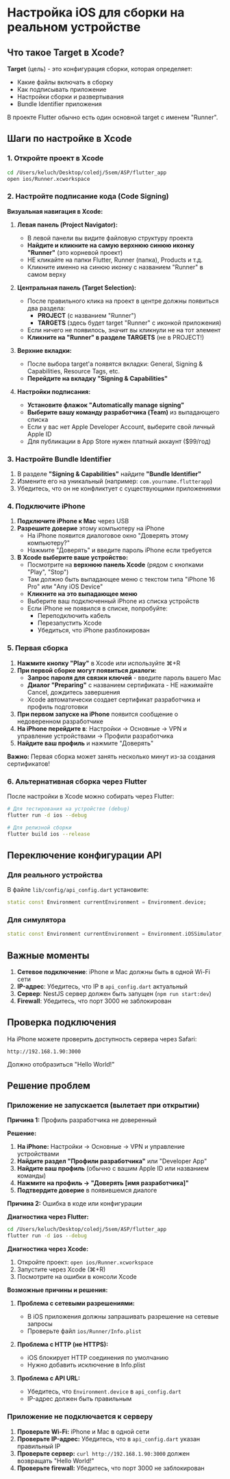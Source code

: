 # Настройка iOS для сборки на реальном устройстве

## Что такое Target в Xcode?

**Target** (цель) - это конфигурация сборки, которая определяет:
- Какие файлы включать в сборку
- Как подписывать приложение
- Настройки сборки и развертывания
- Bundle Identifier приложения

В проекте Flutter обычно есть один основной target с именем "Runner".

## Шаги по настройке в Xcode

### 1. Откройте проект в Xcode
```bash
cd /Users/keluch/Desktop/coledj/5sem/ASP/flutter_app
open ios/Runner.xcworkspace
```

### 2. Настройте подписание кода (Code Signing)

**Визуальная навигация в Xcode:**

1. **Левая панель (Project Navigator):**
   - В левой панели вы видите файловую структуру проекта
   - **Найдите и кликните на самую верхнюю синюю иконку "Runner"** (это корневой проект)
   - НЕ кликайте на папки Flutter, Runner (папка), Products и т.д.
   - Кликните именно на синюю иконку с названием "Runner" в самом верху

2. **Центральная панель (Target Selection):**
   - После правильного клика на проект в центре должны появиться два раздела:
     - **PROJECT** (с названием "Runner") 
     - **TARGETS** (здесь будет target "Runner" с иконкой приложения)
   - Если ничего не появилось, значит вы кликнули не на тот элемент
   - **Кликните на "Runner" в разделе TARGETS** (не в PROJECT!)

3. **Верхние вкладки:**
   - После выбора target'а появятся вкладки: General, Signing & Capabilities, Resource Tags, etc.
   - **Перейдите на вкладку "Signing & Capabilities"**

4. **Настройки подписания:**
   - **Установите флажок "Automatically manage signing"**
   - **Выберите вашу команду разработчика (Team)** из выпадающего списка
   - Если у вас нет Apple Developer Account, выберите свой личный Apple ID
   - Для публикации в App Store нужен платный аккаунт ($99/год)

### 3. Настройте Bundle Identifier

1. В разделе **"Signing & Capabilities"** найдите **"Bundle Identifier"**
2. Измените его на уникальный (например: `com.yourname.flutterapp`)
3. Убедитесь, что он не конфликтует с существующими приложениями

### 4. Подключите iPhone

1. **Подключите iPhone к Mac** через USB
2. **Разрешите доверие** этому компьютеру на iPhone
   - На iPhone появится диалоговое окно "Доверять этому компьютеру?"
   - Нажмите "Доверять" и введите пароль iPhone если требуется
3. **В Xcode выберите ваше устройство:**
   - Посмотрите на **верхнюю панель Xcode** (рядом с кнопками "Play", "Stop")
   - Там должно быть выпадающее меню с текстом типа "iPhone 16 Pro" или "Any iOS Device"
   - **Кликните на это выпадающее меню**
   - Выберите ваш подключенный iPhone из списка устройств
   - Если iPhone не появился в списке, попробуйте:
     - Переподключить кабель
     - Перезапустить Xcode
     - Убедиться, что iPhone разблокирован

### 5. Первая сборка

1. **Нажмите кнопку "Play"** в Xcode или используйте ⌘+R
2. **При первой сборке могут появиться диалоги:**
   - **Запрос пароля для связки ключей** - введите пароль вашего Mac
   - **Диалог "Preparing"** с названием сертификата - НЕ нажимайте Cancel, дождитесь завершения
   - Xcode автоматически создает сертификат разработчика и профиль подготовки
3. **При первом запуске на iPhone** появится сообщение о недоверенном разработчике
4. **На iPhone перейдите в**: Настройки → Основные → VPN и управление устройствами → Профили разработчика
5. **Найдите ваш профиль** и нажмите "Доверять"

**Важно:** Первая сборка может занять несколько минут из-за создания сертификатов!

### 6. Альтернативная сборка через Flutter

После настройки в Xcode можно собирать через Flutter:

```bash
# Для тестирования на устройстве (debug)
flutter run -d ios --debug

# Для релизной сборки
flutter build ios --release
```

## Переключение конфигурации API

### Для реального устройства
В файле `lib/config/api_config.dart` установите:
```dart
static const Environment currentEnvironment = Environment.device;
```

### Для симулятора
```dart
static const Environment currentEnvironment = Environment.iOSSimulator;
```

## Важные моменты

1. **Сетевое подключение**: iPhone и Mac должны быть в одной Wi-Fi сети
2. **IP-адрес**: Убедитесь, что IP в `api_config.dart` актуальный
3. **Сервер**: NestJS сервер должен быть запущен (`npm run start:dev`)
4. **Firewall**: Убедитесь, что порт 3000 не заблокирован

## Проверка подключения

На iPhone можете проверить доступность сервера через Safari:
```
http://192.168.1.90:3000
```

Должно отобразиться "Hello World!"

## Решение проблем

### Приложение не запускается (вылетает при открытии)

**Причина 1:** Профиль разработчика не доверенный

**Решение:**
1. **На iPhone:** Настройки → Основные → VPN и управление устройствами
2. **Найдите раздел "Профили разработчика"** или "Developer App"
3. **Найдите ваш профиль** (обычно с вашим Apple ID или названием команды)
4. **Нажмите на профиль → "Доверять [имя разработчика]"**
5. **Подтвердите доверие** в появившемся диалоге

**Причина 2:** Ошибка в коде или конфигурации

**Диагностика через Flutter:**
```bash
cd /Users/keluch/Desktop/coledj/5sem/ASP/flutter_app
flutter run -d ios --debug
```

**Диагностика через Xcode:**
1. Откройте проект: `open ios/Runner.xcworkspace`
2. Запустите через Xcode (⌘+R)
3. Посмотрите на ошибки в консоли Xcode

**Возможные причины и решения:**

1. **Проблема с сетевыми разрешениями:**
   - В iOS приложения должны запрашивать разрешение на сетевые запросы
   - Проверьте файл `ios/Runner/Info.plist`

2. **Проблема с HTTP (не HTTPS):**
   - iOS блокирует HTTP соединения по умолчанию
   - Нужно добавить исключение в Info.plist

3. **Проблема с API URL:**
   - Убедитесь, что `Environment.device` в `api_config.dart`
   - IP-адрес должен быть правильным

### Приложение не подключается к серверу

1. **Проверьте Wi-Fi:** iPhone и Mac в одной сети
2. **Проверьте IP-адрес:** Убедитесь, что в `api_config.dart` указан правильный IP
3. **Проверьте сервер:** `curl http://192.168.1.90:3000` должен возвращать "Hello World!"
4. **Проверьте firewall:** Убедитесь, что порт 3000 не заблокирован
